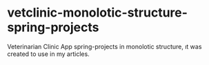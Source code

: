 # vetclinic-monolotic-structure-spring-projects
Veterinarian Clinic App spring-projects in monolotic structure, ıt was created to use in my articles.

